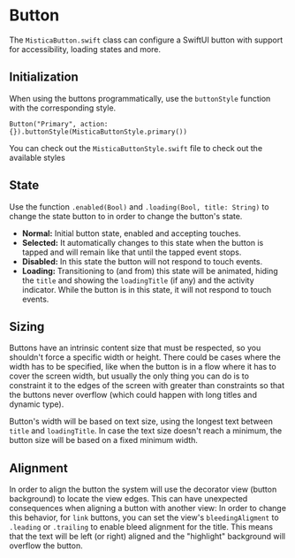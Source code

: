 #  Button
The `MisticaButton.swift` class can configure a SwiftUI button with support for accessibility, loading states and more.

## Initialization
When using the buttons programmatically, use the `buttonStyle` function with the corresponding style. 
```
Button("Primary", action: {}).buttonStyle(MisticaButtonStyle.primary())
```
You can check out the `MisticaButtonStyle.swift` file to check out the available styles

## State
Use the function `.enabled(Bool)`  and `.loading(Bool, title: String)`  to change the state button to  in order to change the button's state.
* ****Normal:**** Initial button state, enabled and accepting touches.
* ****Selected:**** It automatically changes to this state when the button is tapped and will remain like that until the tapped event stops.
* ****Disabled:**** In this state the button will not respond to touch events.
* ****Loading:**** Transitioning to (and from) this state will be animated, hiding the `title` and showing the `loadingTitle` (if any) and the activity indicator. While the button is in this state, it will not respond to touch events.

## Sizing
Buttons have an intrinsic content size that must be respected, so you shouldn't force a specific width or height. There could be cases where the width has to be specified, like when the button is in a flow where it has to cover the screen width, but usually the only thing you can do is to constraint it to the edges of the screen with greater than constraints so that the buttons never overflow (which could happen with long titles and dynamic type).

Button's width will be based on text size, using the longest text between `title` and `loadingTitle`. In case the text size doesn't reach a minimum, the button size will be based on a fixed minimum width.

## Alignment
In order to align the button the system will use the decorator view (button background) to locate the view edges. This can have unexpected consequences when aligning a button with another view:
In order to change this behavior, for `link` buttons, you can set the view's `bleedingAligment` to `.leading` or `.trailing` to enable bleed alignment for the title.
This means that the text will be left (or right) aligned and the "highlight" background will overflow the button.
